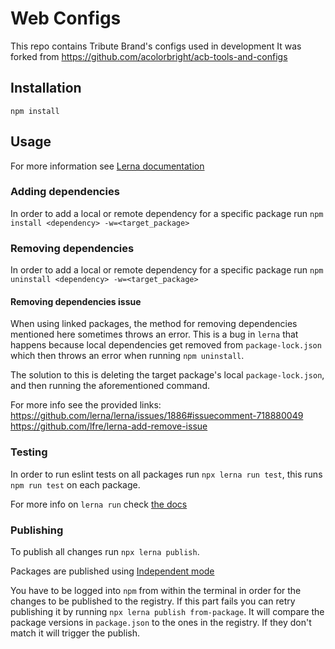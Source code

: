 # Web Configs

This repo contains Tribute Brand's configs used in development
It was forked from https://github.com/acolorbright/acb-tools-and-configs

## Installation

```
npm install
```

## Usage

For more information see [Lerna documentation](https://lerna.js.org/docs/introduction)

### Adding dependencies

In order to add a local or remote dependency for a specific package run `npm install <dependency> -w=<target_package>`

### Removing dependencies

In order to add a local or remote dependency for a specific package run `npm uninstall <dependency> -w=<target_package>`

#### Removing dependencies issue

When using linked packages, the method for removing dependencies mentioned here sometimes throws an error. This is a bug in `lerna` that happens because local dependencies get removed from `package-lock.json` which then throws an error when running `npm uninstall`.

The solution to this is deleting the target package's local `package-lock.json`, and then running the aforementioned command.

For more info see the provided links:\
https://github.com/lerna/lerna/issues/1886#issuecomment-718880049 \
https://github.com/lfre/lerna-add-remove-issue

### Testing

In order to run eslint tests on all packages run `npx lerna run test`, this runs `npm run test` on each package.

For more info on `lerna run` check [the docs](https://github.com/lerna/lerna/tree/main/libs/commands/run#readme)

### Publishing

To publish all changes run `npx lerna publish`.

Packages are published using [Independent mode](https://lerna.js.org/docs/features/version-and-publish#independent-mode)

You have to be logged into `npm` from within the terminal in order for the changes to be published to the registry.
If this part fails you can retry publishing it by running `npx lerna publish from-package`. It will compare the package versions in `package.json` to the ones in the registry. If they don't match it will trigger the publish.

